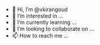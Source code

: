 - 👋 Hi, I’m @vkirangoud
- 👀 I’m interested in ...
- 🌱 I’m currently learning ...
- 💞️ I’m looking to collaborate on ...
- 📫 How to reach me ...

<!---
vkirangoud/vkirangoud is a ✨ special ✨ repository because its `README.md` (this file) appears on your GitHub profile.
You can click the Preview link to take a look at your changes.
--->
